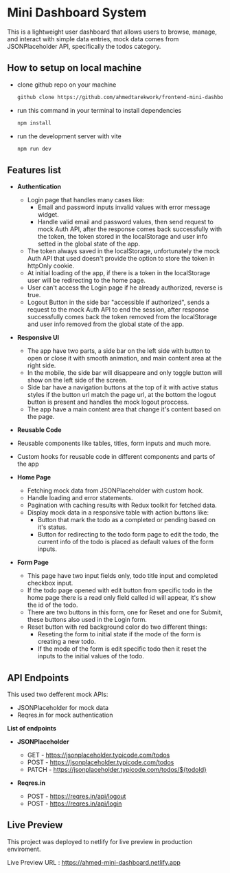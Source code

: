 # Mini Dashboard System

This is a lightweight user dashboard that allows users to browse, manage, and interact with simple data entries,
mock data comes from JSONPlaceholder API, specifically the todos category.

## How to setup on local machine

- clone github repo on your machine

  ```bash
  github clone https://github.com/ahmedtarekwork/frontend-mini-dashboard.git
  ```

- run this command in your terminal to install dependencies

  ```bash
  npm install
  ```

- run the development server with vite

  ```bash
  npm run dev
  ```

## Features list

- **Authentication**

  - Login page that handles many cases like:
    - Email and password inputs invalid values with error message widget.
    - Handle valid email and password values, then send request to mock Auth API, after the response comes back successfully with the token, the token stored in the localStorage and user info setted in the global state of the app.
  - The token always saved in the localStorage, unfortunately the mock Auth API that used doesn't provide the option to store the token in httpOnly cookie.
  - At initial loading of the app, if there is a token in the localStorage user will be redirecting to the home page.
  - User can't access the Login page if he already authorized, reverse is true.
  - Logout Button in the side bar "accessible if authorized", sends a request to the mock Auth API to end the session, after response successfully comes back the token removed from the localStorage and user info removed from the global state of the app.

- **Responsive UI**

  - The app have two parts, a side bar on the left side with button to open or close it with smooth animation, and main content area at the right side.
  - In the mobile, the side bar will disappeare and only toggle button will show on the left side of the screen.
  - Side bar have a navigation buttons at the top of it with active status styles if the button url match the page url, at the bottom the logout button is present and handles the mock logout proccess.
  - The app have a main content area that change it's content based on the page.

- **Reusable Code**

- Reusable components like tables, titles, form inputs and much more.
- Custom hooks for reusable code in different components and parts of the app

- **Home Page**

  - Fetching mock data from JSONPlaceholder with custom hook.
  - Handle loading and error statements.
  - Pagination with caching results with Redux toolkit for fetched data.
  - Display mock data in a responsive table with action buttons like:
    - Button that mark the todo as a completed or pending based on it's status.
    - Button for redirecting to the todo form page to edit the todo, the current info of the todo is placed as default values of the form inputs.

- **Form Page**
  - This page have two input fields only, todo title input and completed checkbox input.
  - If the todo page opened with edit button from specific todo in the home page there is a read only field called id will appear, it's show the id of the todo.
  - There are two buttons in this form, one for Reset and one for Submit, these buttons also used in the Login form.
  - Reset button with red background color do two different things:
    - Reseting the form to initial state if the mode of the form is creating a new todo.
    - If the mode of the form is edit specific todo then it reset the inputs to the initial values of the todo.

## API Endpoints

This used two defferent mock APIs:

- JSONPlaceholder for mock data
- Reqres.in for mock authentication

**List of endpoints**

- **JSONPlaceholder**

  - GET - https://jsonplaceholder.typicode.com/todos
  - POST - https://jsonplaceholder.typicode.com/todos
  - PATCH - https://jsonplaceholder.typicode.com/todos/${todoId}

- **Reqres.in**
  - POST - https://reqres.in/api/logout
  - POST - https://reqres.in/api/login

## Live Preview

This project was deployed to netlify for live preview in production enviroment.

Live Preview URL : https://ahmed-mini-dashboard.netlify.app
